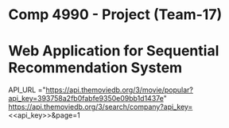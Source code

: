 # Comp 4990 - Project (Team-17)
# Web Application for Sequential Recommendation System

API_URL ="https://api.themoviedb.org/3/movie/popular?api_key=393758a2fb0fabfe9350e09bb1d1437e"
https://api.themoviedb.org/3/search/company?api_key=<<api_key>>&page=1
